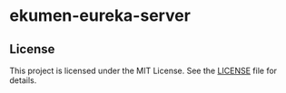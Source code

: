# ekumen-eureka-server


## License

This project is licensed under the MIT License. See the [LICENSE](LICENSE) file for details.